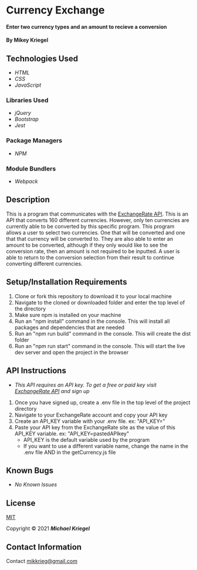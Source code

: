 # Currency Exchange

#### Enter two currency types and an amount to recieve a conversion

#### By Mikey Kriegel

## Technologies Used

* _HTML_
* _CSS_
* _JavaScript_

### Libraries Used
* _jQuery_
* _Bootstrap_
* _Jest_

### Package Managers
* _NPM_

### Module Bundlers
* _Webpack_

## Description

This is a program that communicates with the [ExchangeRate API](https://www.exchangerate-api.com/). This is an API that converts 160 different currencies. However, only ten currencies are currently able to be converted by this specific program. This program allows a user to select two currencies. One that will be converted and one that that currency will be converted to. They are also able to enter an amount to be converted, although if they only would like to see the conversion rate, then an amount is not required to be inputted. A user is able to return to the conversion selection from their result to continue converting different currencies.

## Setup/Installation Requirements

1. Clone or fork this repository to download it to your local machine
2. Navigate to the cloned or downloaded folder and enter the top level of the directory
3. Make sure npm is installed on your machine
4. Run an "npm install" command in the console. This will install all packages and dependencies that are needed
5. Run an "npm run build" command in the console. This will create the dist folder
6. Run an "npm run start" command in the console. This will start the live dev server and open the project in the browser

## API Instructions
* _This API requires an API key. To get a free or paid key visit [ExchangeRate API](https://www.exchangerate-api.com/) and sign up_
1. Once you have signed up, create a .env file in the top level of the project directory
2. Navigate to your ExchangeRate account and copy your API key
3. Create an API_KEY variable with your .env file. ex: "API_KEY=" 
4. Paste your API key from the ExchangeRate site as the value of this API_KEY variable. ex: "API_KEY=pastedAPIkey"
    * API_KEY is the default variable used by the program
    * If you want to use a different variable name, change the name in the .env file AND in the getCurrency.js file

## Known Bugs

* _No Known Issues_

## License

[MIT](https://opensource.org/licenses/MIT)

Copyright &copy; 2021 **_Michael Kriegel_**

## Contact Information

Contact mikkrieg@gmail.com
